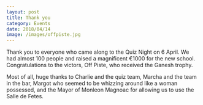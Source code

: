 ```yaml
---
layout: post
title: Thank you
category: Events
date: 2018/04/14
image: /images/offpiste.jpg
---
```

Thank you to everyone who came along to the Quiz Night on 6 April. We had almost 100 people and raised a magnificent €1000 for the new school. Congratulations to the victors, Off Piste, who received the Ganesh trophy.

Most of all, huge thanks to Charlie and the quiz team, Marcha and the team in the bar, Margot who seemed to be whizzing around like a woman possessed, and the Mayor of Monleon Magnoac for allowing us to use the Salle de Fetes.
